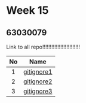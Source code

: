 # Week 15

## 63030079

Link to all repo!!!!!!!!!!!!!!!!!!!!!!!!!

| No | Name |
|:-:|:-----:|
|1|[gitignore1](https://github.com/WeerawitPM/gitignore1)|
|2|[gitignore2](https://github.com/WeerawitPM/gitignore2)|
|3|[gitignore3](https://github.com/WeerawitPM/gitignore3)|
